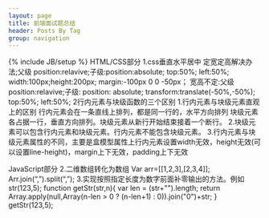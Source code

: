 ```yaml
---
layout: page
title: 前端面试题总结
header: Posts By Tag
group: navigation
---
```

{% include JB/setup %}
HTML/CSS部分
1.css垂直水平居中
定宽定高解决办法;父级 position:relavive;子级:position:absolute; top:50%; left:50%; width:100px;height:200px; margin:-100px 0 0 -50px；
宽高不定:父级 position:relavive;子级: position: absolute; transform:translate(-50%,-50%); top:50%; left:50%;
2行内元素与块级函数的三个区别
1.行内元素与块级元素直观上的区别
行内元素会在一条直线上排列，都是同一行的，水平方向排列
块级元素各占据一行，垂直方向排列。块级元素从新行开始结束接着一个断行。
2.块级元素可以包含行内元素和块级元素。行内元素不能包含块级元素。
3.行内元素与块级元素属性的不同，主要是盒模型属性上行内元素设置width无效，height无效(可以设置line-height)，margin上下无效，padding上下无效

JavaScript部分
2.二维数组转化为数组
    Var arr=[[1,2,3],[2,3,4]];
	Arr.join(“,”).split(“,”);
3.实现按照指定长度为数字前面补零输出的方法。例如 str(123,5);
	function getStr(str,n){ 
  		var len = (str+"").length; 
  		return Array.apply(null,Array(n-len > 0 ? (n-len+1) : 0)).join("0")+str;
}       
getStr(123,5);
